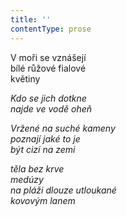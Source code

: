 ```yaml
---
title: ''
contentType: prose
---
```


<section>

V moři se vznášejí  
bílé růžové fialové  
květiny

_Kdo se jich dotkne  
najde ve vodě oheň_

</section>

<section>

_Vržené na suché kameny  
poznají jaké to je  
být cizí na zemi_

</section>

<section>

_těla bez krve  
medúzy  
na pláži dlouze utloukané  
kovovým lanem_

</section>
